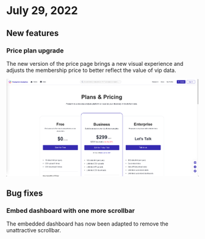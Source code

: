 # July 29, 2022

## New features

### Price plan upgrade

The new version of the price page brings a new visual experience and adjusts the membership price to better reflect the value of vip data.

![](<../.gitbook/assets/image (6).png>)



## Bug fixes

### Embed dashboard with one more scrollbar

The embedded dashboard has now been adapted to remove the unattractive scrollbar.

